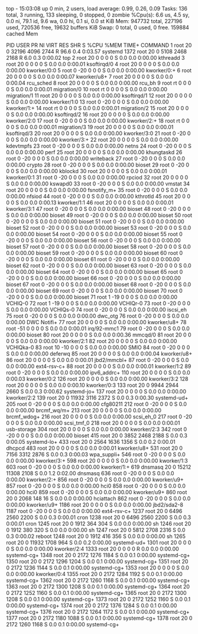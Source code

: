top - 15:03:08 up 0 min,  2 users,  load average: 0.99, 0.26, 0.09
Tasks: 136 total,   3 running, 133 sleeping,   0 stopped,   0 zombie
%Cpu(s):  6.6 us,  4.5 sy,  0.0 ni, 79.1 id,  9.6 wa,  0.0 hi,  0.1 si,  0.0 st
KiB Mem:    947732 total,   227196 used,   720536 free,    19632 buffers
KiB Swap:        0 total,        0 used,        0 free.   159884 cached Mem

  PID USER      PR  NI    VIRT    RES    SHR S  %CPU %MEM     TIME+ COMMAND
    1 root      20   0   32196   4096   2744 R  96.6  0.4   0:03.57 systemd
 1372 root      20   0    5108   2468   2168 R   6.0  0.3   0:00.02 top
    2 root      20   0       0      0      0 S   0.0  0.0   0:00.00 kthreadd
    3 root      20   0       0      0      0 S   0.0  0.0   0:00.01 ksoftirqd/0
    4 root      20   0       0      0      0 S   0.0  0.0   0:00.00 kworker/0:0
    5 root       0 -20       0      0      0 S   0.0  0.0   0:00.00 kworker/0:+
    6 root      20   0       0      0      0 S   0.0  0.0   0:00.07 kworker/u8+
    7 root      20   0       0      0      0 S   0.0  0.0   0:00.04 rcu_sched
    8 root      20   0       0      0      0 S   0.0  0.0   0:00.00 rcu_bh
    9 root      rt   0       0      0      0 S   0.0  0.0   0:00.01 migration/0
   10 root      rt   0       0      0      0 S   0.0  0.0   0:00.00 migration/1
   11 root      20   0       0      0      0 S   0.0  0.0   0:00.00 ksoftirqd/1
   12 root      20   0       0      0      0 S   0.0  0.0   0:00.00 kworker/1:0
   13 root       0 -20       0      0      0 S   0.0  0.0   0:00.00 kworker/1:+
   14 root      rt   0       0      0      0 S   0.0  0.0   0:00.01 migration/2
   15 root      20   0       0      0      0 S   0.0  0.0   0:00.00 ksoftirqd/2
   16 root      20   0       0      0      0 S   0.0  0.0   0:00.00 kworker/2:0
   17 root       0 -20       0      0      0 S   0.0  0.0   0:00.00 kworker/2:+
   18 root      rt   0       0      0      0 S   0.0  0.0   0:00.01 migration/3
   19 root      20   0       0      0      0 S   0.0  0.0   0:00.01 ksoftirqd/3
   20 root      20   0       0      0      0 S   0.0  0.0   0:00.00 kworker/3:0
   21 root       0 -20       0      0      0 S   0.0  0.0   0:00.00 kworker/3:+
   22 root      20   0       0      0      0 S   0.0  0.0   0:00.00 kdevtmpfs
   23 root       0 -20       0      0      0 S   0.0  0.0   0:00.00 netns
   24 root       0 -20       0      0      0 S   0.0  0.0   0:00.00 perf
   25 root      20   0       0      0      0 S   0.0  0.0   0:00.00 khungtaskd
   26 root       0 -20       0      0      0 S   0.0  0.0   0:00.00 writeback
   27 root       0 -20       0      0      0 S   0.0  0.0   0:00.00 crypto
   28 root       0 -20       0      0      0 S   0.0  0.0   0:00.00 bioset
   29 root       0 -20       0      0      0 S   0.0  0.0   0:00.00 kblockd
   30 root      20   0       0      0      0 S   0.0  0.0   0:00.01 kworker/0:1
   31 root       0 -20       0      0      0 S   0.0  0.0   0:00.00 rpciod
   32 root      20   0       0      0      0 S   0.0  0.0   0:00.00 kswapd0
   33 root       0 -20       0      0      0 S   0.0  0.0   0:00.00 vmstat
   34 root      20   0       0      0      0 S   0.0  0.0   0:00.00 fsnotify_m+
   35 root       0 -20       0      0      0 S   0.0  0.0   0:00.00 nfsiod
   44 root       0 -20       0      0      0 S   0.0  0.0   0:00.00 kthrotld
   45 root      20   0       0      0      0 S   0.0  0.0   0:00.13 kworker/1:1
   46 root      20   0       0      0      0 S   0.0  0.0   0:00.01 kworker/3:1
   47 root       0 -20       0      0      0 S   0.0  0.0   0:00.00 bioset
   48 root       0 -20       0      0      0 S   0.0  0.0   0:00.00 bioset
   49 root       0 -20       0      0      0 S   0.0  0.0   0:00.00 bioset
   50 root       0 -20       0      0      0 S   0.0  0.0   0:00.00 bioset
   51 root       0 -20       0      0      0 S   0.0  0.0   0:00.00 bioset
   52 root       0 -20       0      0      0 S   0.0  0.0   0:00.00 bioset
   53 root       0 -20       0      0      0 S   0.0  0.0   0:00.00 bioset
   54 root       0 -20       0      0      0 S   0.0  0.0   0:00.00 bioset
   55 root       0 -20       0      0      0 S   0.0  0.0   0:00.00 bioset
   56 root       0 -20       0      0      0 S   0.0  0.0   0:00.00 bioset
   57 root       0 -20       0      0      0 S   0.0  0.0   0:00.00 bioset
   58 root       0 -20       0      0      0 S   0.0  0.0   0:00.00 bioset
   59 root       0 -20       0      0      0 S   0.0  0.0   0:00.00 bioset
   60 root       0 -20       0      0      0 S   0.0  0.0   0:00.00 bioset
   61 root       0 -20       0      0      0 S   0.0  0.0   0:00.00 bioset
   62 root       0 -20       0      0      0 S   0.0  0.0   0:00.00 bioset
   63 root       0 -20       0      0      0 S   0.0  0.0   0:00.00 bioset
   64 root       0 -20       0      0      0 S   0.0  0.0   0:00.00 bioset
   65 root       0 -20       0      0      0 S   0.0  0.0   0:00.00 bioset
   66 root       0 -20       0      0      0 S   0.0  0.0   0:00.00 bioset
   67 root       0 -20       0      0      0 S   0.0  0.0   0:00.00 bioset
   68 root       0 -20       0      0      0 S   0.0  0.0   0:00.00 bioset
   69 root       0 -20       0      0      0 S   0.0  0.0   0:00.00 bioset
   70 root       0 -20       0      0      0 S   0.0  0.0   0:00.00 bioset
   71 root       1 -19       0      0      0 S   0.0  0.0   0:00.00 VCHIQ-0
   72 root       1 -19       0      0      0 S   0.0  0.0   0:00.00 VCHIQr-0
   73 root       0 -20       0      0      0 S   0.0  0.0   0:00.00 VCHIQs-0
   74 root       0 -20       0      0      0 S   0.0  0.0   0:00.00 iscsi_eh
   75 root       0 -20       0      0      0 S   0.0  0.0   0:00.00 dwc_otg
   76 root       0 -20       0      0      0 S   0.0  0.0   0:00.00 DWC Notifi+
   77 root      20   0       0      0      0 S   0.0  0.0   0:00.00 kworker/u8+
   78 root     -51   0       0      0      0 S   0.0  0.0   0:00.01 irq/92-mmc1
   79 root       0 -20       0      0      0 S   0.0  0.0   0:00.00 bioset
   80 root      20   0       0      0      0 S   0.0  0.0   0:00.36 mmcqd/0
   81 root      20   0       0      0      0 S   0.0  0.0   0:00.00 kworker/2:1
   82 root      20   0       0      0      0 S   0.0  0.0   0:00.00 VCHIQka-0
   83 root      10 -10       0      0      0 S   0.0  0.0   0:00.00 SMIO
   84 root       0 -20       0      0      0 S   0.0  0.0   0:00.00 deferwq
   85 root      20   0       0      0      0 S   0.0  0.0   0:00.04 kworker/u8+
   86 root      20   0       0      0      0 S   0.0  0.0   0:00.01 jbd2/mmcbl+
   87 root       0 -20       0      0      0 S   0.0  0.0   0:00.00 ext4-rsv-c+
   88 root      20   0       0      0      0 S   0.0  0.0   0:00.01 kworker/1:2
   89 root       0 -20       0      0      0 S   0.0  0.0   0:00.00 ipv6_addrc+
  110 root      20   0       0      0      0 S   0.0  0.0   0:00.03 kworker/0:2
  126 root      20   0       0      0      0 S   0.0  0.0   0:00.00 kworker/3:2
  128 root      20   0       0      0      0 S   0.0  0.0   0:00.10 kworker/0:3
  133 root      20   0    9944   2944   2660 S   0.0  0.3   0:00.62 systemd-jo+
  137 root      20   0       0      0      0 S   0.0  0.0   0:00.00 kworker/2:2
  139 root      20   0   11932   3116   2372 S   0.0  0.3   0:00.30 systemd-ud+
  205 root       0 -20       0      0      0 S   0.0  0.0   0:00.00 cfg80211
  212 root       0 -20       0      0      0 S   0.0  0.0   0:00.00 brcmf_wq/m+
  213 root      20   0       0      0      0 S   0.0  0.0   0:00.00 brcmf_wdog+
  216 root      20   0       0      0      0 S   0.0  0.0   0:00.00 scsi_eh_0
  217 root       0 -20       0      0      0 S   0.0  0.0   0:00.00 scsi_tmf_0
  218 root      20   0       0      0      0 S   0.0  0.0   0:00.01 usb-storage
  304 root      20   0       0      0      0 S   0.0  0.0   0:00.00 kworker/2:3
  342 root       0 -20       0      0      0 S   0.0  0.0   0:00.00 bioset
  415 root      20   0    3852   2468   2188 S   0.0  0.3   0:00.05 systemd-lo+
  433 root      20   0    2564   1636   1356 S   0.0  0.2   0:00.01 dhcpcd
  483 root      20   0       0      0      0 S   0.0  0.0   0:00.01 kworker/u8+
  531 root      20   0    7156   3312   2876 S   0.0  0.3   0:00.03 wpa_suppli+
  546 root       0 -20       0      0      0 S   0.0  0.0   0:00.00 kworker/3:+
  598 root      20   0       0      0      0 S   0.0  0.0   0:00.00 kworker/1:3
  603 root       0 -20       0      0      0 S   0.0  0.0   0:00.00 kworker/1:+
  619 dnsmasq   20   0   15212  11308   2108 S   0.0  1.2   0:02.00 dnsmasq
  636 root       0 -20       0      0      0 S   0.0  0.0   0:00.00 kworker/2:+
  856 root       0 -20       0      0      0 S   0.0  0.0   0:00.00 kworker/u9+
  857 root       0 -20       0      0      0 S   0.0  0.0   0:00.00 hci0
  858 root       0 -20       0      0      0 S   0.0  0.0   0:00.00 hci0
  859 root       0 -20       0      0      0 S   0.0  0.0   0:00.00 kworker/u9+
  860 root      20   0    2068    148     16 S   0.0  0.0   0:00.00 hciattach
  862 root       0 -20       0      0      0 S   0.0  0.0   0:00.00 kworker/u9+
 1186 root      20   0       0      0      0 S   0.0  0.0   0:00.00 jbd2/sda2-8
 1187 root       0 -20       0      0      0 S   0.0  0.0   0:00.00 ext4-rsv-c+
 1237 root      20   0    6496   2560   2200 S   0.0  0.3   0:00.01 cron
 1238 root      20   0    6496   2560   2200 S   0.0  0.3   0:00.01 cron
 1245 root      20   0    1912    364    304 S   0.0  0.0   0:00.00 sh
 1246 root      20   0    1912    380    320 S   0.0  0.0   0:00.00 sh
 1247 root      20   0    5812   2708   2316 S   0.0  0.3   0:00.02 reboot
 1248 root      20   0    1912    416    356 S   0.0  0.0   0:00.00 sh
 1265 root      20   0   11932   1708    964 S   0.0  0.2   0:00.00 systemd-ud+
 1301 root      20   0       0      0      0 S   0.0  0.0   0:00.00 kworker/2:4
 1333 root      20   0       0      0      0 R   0.0  0.0   0:00.00 systemd-cg+
 1348 root      20   0    2172   1276   1184 S   0.0  0.1   0:00.00 systemd-cg+
 1350 root      20   0    2172   1296   1204 S   0.0  0.1   0:00.00 systemd-cg+
 1351 root      20   0    2172   1236   1144 S   0.0  0.1   0:00.00 systemd-cg+
 1353 root      20   0       0      0      0 S   0.0  0.0   0:00.00 kworker/0:4
 1355 root      20   0    2172   1284   1192 S   0.0  0.1   0:00.00 systemd-cg+
 1362 root      20   0    2172   1260   1168 S   0.0  0.1   0:00.00 systemd-cg+
 1363 root      20   0    2172   1300   1208 S   0.0  0.1   0:00.00 systemd-cg+
 1364 root      20   0    2172   1252   1160 S   0.0  0.1   0:00.00 systemd-cg+
 1365 root      20   0    2172   1300   1208 S   0.0  0.1   0:00.00 systemd-cg+
 1373 root      20   0    2172   1252   1160 S   0.0  0.1   0:00.00 systemd-cg+
 1374 root      20   0    2172   1376   1284 S   0.0  0.1   0:00.00 systemd-cg+
 1376 root      20   0    2172   1264   1172 S   0.0  0.1   0:00.00 systemd-cg+
 1377 root      20   0    2172   1180   1088 S   0.0  0.1   0:00.00 systemd-cg+
 1378 root      20   0    2172   1260   1168 S   0.0  0.1   0:00.00 systemd-cg+
